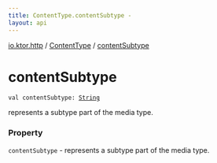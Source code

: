 ```yaml
---
title: ContentType.contentSubtype - 
layout: api
---
```


<div class='api-docs-breadcrumbs'><a href="../index.html">io.ktor.http</a> / <a href="index.html">ContentType</a> / <a href="./content-subtype.html">contentSubtype</a></div>

# contentSubtype

<div class="signature"><code><span class="keyword">val </span><span class="identifier">contentSubtype</span><span class="symbol">: </span><a href="https://kotlinlang.org/api/latest/jvm/stdlib/kotlin/-string/index.html"><span class="identifier">String</span></a></code></div>

represents a subtype part of the media type.

### Property

<code>contentSubtype</code> - represents a subtype part of the media type.